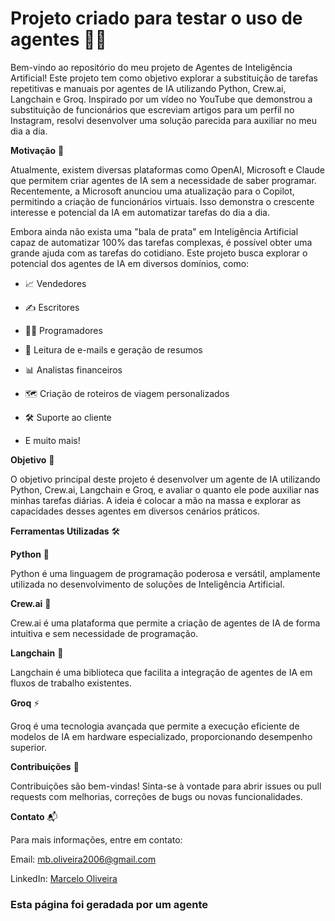 # **Projeto criado para testar o uso de agentes** 🚀🤖

Bem-vindo ao repositório do meu projeto de Agentes de Inteligência Artificial! Este projeto tem como objetivo explorar a substituição de tarefas repetitivas e manuais por agentes de IA utilizando Python, Crew.ai, Langchain e Groq. Inspirado por um vídeo no YouTube que demonstrou a substituição de funcionários que escreviam artigos para um perfil no Instagram, resolvi desenvolver uma solução parecida para auxiliar no meu dia a dia.

**Motivação** 🎯

Atualmente, existem diversas plataformas como OpenAI, Microsoft e Claude que permitem criar agentes de IA sem a necessidade de saber programar. Recentemente, a Microsoft anunciou uma atualização para o Copilot, permitindo a criação de funcionários virtuais. Isso demonstra o crescente interesse e potencial da IA em automatizar tarefas do dia a dia.

Embora ainda não exista uma "bala de prata" em Inteligência Artificial capaz de automatizar 100% das tarefas complexas, é possível obter uma grande ajuda com as tarefas do cotidiano. Este projeto busca explorar o potencial dos agentes de IA em diversos domínios, como:

* 📈 Vendedores

* ✍️ Escritores

* 👨‍💻 Programadores

* 📧 Leitura de e-mails e geração de resumos

* 📊 Analistas financeiros

* 🗺️ Criação de roteiros de viagem personalizados

* 🛠️ Suporte ao cliente

* E muito mais!

**Objetivo** 🎯

O objetivo principal deste projeto é desenvolver um agente de IA utilizando Python, Crew.ai, Langchain e Groq, e avaliar o quanto ele pode auxiliar nas minhas tarefas diárias. A ideia é colocar a mão na massa e explorar as capacidades desses agentes em diversos cenários práticos.

**Ferramentas Utilizadas** 🛠️

**Python** 🐍

Python é uma linguagem de programação poderosa e versátil, amplamente utilizada no desenvolvimento de soluções de Inteligência Artificial.

**Crew.ai** 🤖

Crew.ai é uma plataforma que permite a criação de agentes de IA de forma intuitiva e sem necessidade de programação.

**Langchain** 🔗

Langchain é uma biblioteca que facilita a integração de agentes de IA em fluxos de trabalho existentes.

**Groq** ⚡

Groq é uma tecnologia avançada que permite a execução eficiente de modelos de IA em hardware especializado, proporcionando desempenho superior.

**Contribuições** 🙌

Contribuições são bem-vindas! Sinta-se à vontade para abrir issues ou pull requests com melhorias, correções de bugs ou novas funcionalidades.

**Contato** 📬

Para mais informações, entre em contato:

Email: mb.oliveira2006@gmail.com

LinkedIn: [Marcelo Oliveira](https://www.linkedin.com/in/marcelo-oliveira-35763659/)



### **Esta página foi geradada por um agente**

